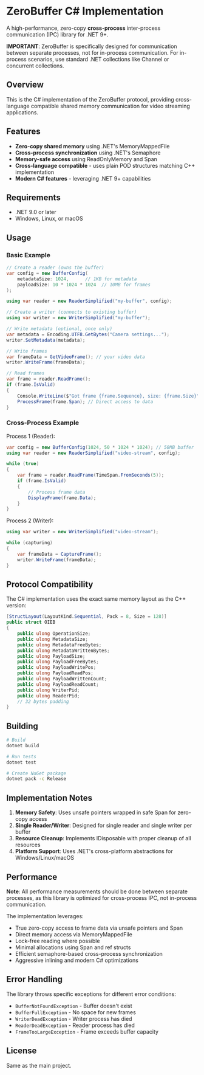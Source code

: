 # ZeroBuffer C# Implementation

A high-performance, zero-copy **cross-process** inter-process communication (IPC) library for .NET 9+.

**IMPORTANT**: ZeroBuffer is specifically designed for communication between separate processes, not for in-process communication. For in-process scenarios, use standard .NET collections like Channel<T> or concurrent collections.

## Overview

This is the C# implementation of the ZeroBuffer protocol, providing cross-language compatible shared memory communication for video streaming applications.

## Features

- **Zero-copy shared memory** using .NET's MemoryMappedFile
- **Cross-process synchronization** using .NET's Semaphore
- **Memory-safe access** using ReadOnlyMemory<T> and Span<T>
- **Cross-language compatible** - uses plain POD structures matching C++ implementation
- **Modern C# features** - leveraging .NET 9+ capabilities

## Requirements

- .NET 9.0 or later
- Windows, Linux, or macOS

## Usage

### Basic Example

```csharp
// Create a reader (owns the buffer)
var config = new BufferConfig(
    metadataSize: 1024,      // 1KB for metadata
    payloadSize: 10 * 1024 * 1024  // 10MB for frames
);

using var reader = new ReaderSimplified("my-buffer", config);

// Create a writer (connects to existing buffer)
using var writer = new WriterSimplified("my-buffer");

// Write metadata (optional, once only)
var metadata = Encoding.UTF8.GetBytes("Camera settings...");
writer.SetMetadata(metadata);

// Write frames
var frameData = GetVideoFrame(); // your video data
writer.WriteFrame(frameData);

// Read frames
var frame = reader.ReadFrame();
if (frame.IsValid)
{
    Console.WriteLine($"Got frame {frame.Sequence}, size: {frame.Size}");
    ProcessFrame(frame.Span); // Direct access to data
}
```

### Cross-Process Example

Process 1 (Reader):
```csharp
var config = new BufferConfig(1024, 50 * 1024 * 1024); // 50MB buffer
using var reader = new ReaderSimplified("video-stream", config);

while (true)
{
    var frame = reader.ReadFrame(TimeSpan.FromSeconds(5));
    if (frame.IsValid)
    {
        // Process frame data
        DisplayFrame(frame.Data);
    }
}
```

Process 2 (Writer):
```csharp
using var writer = new WriterSimplified("video-stream");

while (capturing)
{
    var frameData = CaptureFrame();
    writer.WriteFrame(frameData);
}
```

## Protocol Compatibility

The C# implementation uses the exact same memory layout as the C++ version:

```csharp
[StructLayout(LayoutKind.Sequential, Pack = 8, Size = 128)]
public struct OIEB
{
    public ulong OperationSize;
    public ulong MetadataSize;
    public ulong MetadataFreeBytes;
    public ulong MetadataWrittenBytes;
    public ulong PayloadSize;
    public ulong PayloadFreeBytes;
    public ulong PayloadWritePos;
    public ulong PayloadReadPos;
    public ulong PayloadWrittenCount;
    public ulong PayloadReadCount;
    public ulong WriterPid;
    public ulong ReaderPid;
    // 32 bytes padding
}
```

## Building

```bash
# Build
dotnet build

# Run tests
dotnet test

# Create NuGet package
dotnet pack -c Release
```

## Implementation Notes

1. **Memory Safety**: Uses unsafe pointers wrapped in safe Span<T> for zero-copy access
2. **Single Reader/Writer**: Designed for single reader and single writer per buffer
3. **Resource Cleanup**: Implements IDisposable with proper cleanup of all resources
4. **Platform Support**: Uses .NET's cross-platform abstractions for Windows/Linux/macOS

## Performance

**Note**: All performance measurements should be done between separate processes, as this library is optimized for cross-process IPC, not in-process communication.

The implementation leverages:
- True zero-copy access to frame data via unsafe pointers and Span<T>
- Direct memory access via MemoryMappedFile
- Lock-free reading where possible
- Minimal allocations using Span<T> and ref structs
- Efficient semaphore-based cross-process synchronization
- Aggressive inlining and modern C# optimizations

## Error Handling

The library throws specific exceptions for different error conditions:
- `BufferNotFoundException` - Buffer doesn't exist
- `BufferFullException` - No space for new frames
- `WriterDeadException` - Writer process has died
- `ReaderDeadException` - Reader process has died
- `FrameTooLargeException` - Frame exceeds buffer capacity

## License

Same as the main project.
